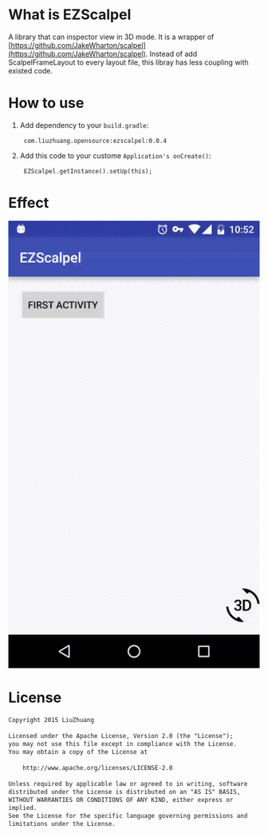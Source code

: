 # What is EZScalpel
A library that can inspector view in 3D mode.
It is a wrapper of [https://github.com/JakeWharton/scalpel](https://github.com/JakeWharton/scalpel). Instead of add ScalpelFrameLayout to every layout file, this libray has less coupling with existed code.

# How to use

1. Add dependency to your `build.gradle`:

		com.liuzhuang.opensource:ezscalpel:0.0.4

2. Add this code to your custome `Application's onCreate()`:

    	EZScalpel.getInstance().setUp(this);

# Effect


![effect](./effect.gif)

# License

	Copyright 2015 LiuZhuang

	Licensed under the Apache License, Version 2.0 (the "License");
	you may not use this file except in compliance with the License.
	You may obtain a copy of the License at

   		http://www.apache.org/licenses/LICENSE-2.0

	Unless required by applicable law or agreed to in writing, software
	distributed under the License is distributed on an "AS IS" BASIS,
	WITHOUT WARRANTIES OR CONDITIONS OF ANY KIND, either express or implied.
	See the License for the specific language governing permissions and
	limitations under the License.
